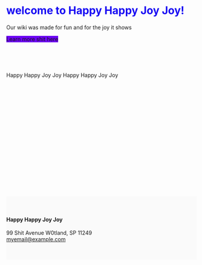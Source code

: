 <!-- wp:spacer {"height":64} -->
<div style="height:64px" aria-hidden="true" class="wp-block-spacer"></div>
<!-- /wp:spacer -->

<!-- wp:jetpack/layout-grid {"addGutterEnds":false,"column1DesktopSpan":10,"column1DesktopOffset":1,"column1TabletSpan":8,"column1MobileSpan":4,"column2DesktopOffset":4,"className":"column1-desktop-grid__span-10 column1-desktop-grid__start-2 column1-desktop-grid__row-1 column1-tablet-grid__span-8 column1-tablet-grid__row-1 column1-mobile-grid__span-4 column1-mobile-grid__row-1"} -->
<div class="wp-block-jetpack-layout-grid alignfull column1-desktop-grid__span-10 column1-desktop-grid__start-2 column1-desktop-grid__row-1 column1-tablet-grid__span-8 column1-tablet-grid__row-1 column1-mobile-grid__span-4 column1-mobile-grid__row-1 wp-block-jetpack-layout-gutter__nowrap"><!-- wp:jetpack/layout-grid-column -->
<div class="wp-block-jetpack-layout-grid-column wp-block-jetpack-layout-grid__padding-none"><!-- wp:heading {"textAlign":"center","level":1,"fontSize":"huge","style":{"color":{"text":"#1708f3"}}} -->
<h1 class="has-text-align-center has-text-color has-huge-font-size" style="color:#1708f3"><strong>welcome to Happy Happy Joy Joy!</strong></h1>
<!-- /wp:heading -->

<!-- wp:paragraph {"align":"center"} -->
<p class="has-text-align-center">Our wiki was made for fun and for the joy it shows</p>
<!-- /wp:paragraph -->

<!-- wp:buttons {"contentJustification":"center"} -->
<div class="wp-block-buttons is-content-justification-center"><!-- wp:button {"style":{"color":{"background":"#6c04f4"}}} -->
<div class="wp-block-button"><a class="wp-block-button__link has-background" style="background-color:#6c04f4">Learn more shit here</a></div>
<!-- /wp:button --></div>
<!-- /wp:buttons --></div>
<!-- /wp:jetpack/layout-grid-column --></div>
<!-- /wp:jetpack/layout-grid -->

<!-- wp:spacer {"height":64} -->
<div style="height:64px" aria-hidden="true" class="wp-block-spacer"></div>
<!-- /wp:spacer -->

<!-- wp:cover {"url":"https://happyhappyjoyjoy304582270.files.wordpress.com/2020/11/c47cbee4-6d19-4c09-9a66-48b09a43481c.jpeg","id":32,"dimRatio":0,"focalPoint":{"x":0.5,"y":"0.50"},"minHeight":297,"minHeightUnit":"px","align":"full"} -->
<div class="wp-block-cover alignfull" style="background-image:url(https://happyhappyjoyjoy304582270.files.wordpress.com/2020/11/c47cbee4-6d19-4c09-9a66-48b09a43481c.jpeg);min-height:297px;background-position:50% 50%"><div class="wp-block-cover__inner-container"><!-- wp:paragraph {"align":"center","placeholder":"Write titleu2026","fontSize":"large"} -->
<p class="has-text-align-center has-large-font-size">Happy Happy Joy Joy Happy Happy Joy Joy</p>
<!-- /wp:paragraph --></div></div>
<!-- /wp:cover -->

<!-- wp:group {"align":"full","backgroundColor":"background"} -->
<div class="wp-block-group alignfull has-background-background-color has-background"><div class="wp-block-group__inner-container"><!-- wp:spacer {"height":32} -->
<div style="height:32px" aria-hidden="true" class="wp-block-spacer"></div>
<!-- /wp:spacer -->

<!-- wp:jetpack/layout-grid {"addGutterEnds":false,"column1DesktopSpan":4,"column1TabletSpan":4,"column1MobileSpan":4,"column2DesktopSpan":8,"column2TabletSpan":4,"column2MobileSpan":4,"column3DesktopOffset":8,"className":"column1-desktop-grid__span-4 column1-desktop-grid__row-1 column2-desktop-grid__span-8 column2-desktop-grid__start-5 column2-desktop-grid__row-1 column1-tablet-grid__span-4 column1-tablet-grid__row-1 column2-tablet-grid__span-4 column2-tablet-grid__start-5 column2-tablet-grid__row-1 column1-mobile-grid__span-4 column1-mobile-grid__row-1 column2-mobile-grid__span-4 column2-mobile-grid__row-2"} -->
<div class="wp-block-jetpack-layout-grid alignfull column1-desktop-grid__span-4 column1-desktop-grid__row-1 column2-desktop-grid__span-8 column2-desktop-grid__start-5 column2-desktop-grid__row-1 column1-tablet-grid__span-4 column1-tablet-grid__row-1 column2-tablet-grid__span-4 column2-tablet-grid__start-5 column2-tablet-grid__row-1 column1-mobile-grid__span-4 column1-mobile-grid__row-1 column2-mobile-grid__span-4 column2-mobile-grid__row-2 wp-block-jetpack-layout-gutter__nowrap"><!-- wp:jetpack/layout-grid-column -->
<div class="wp-block-jetpack-layout-grid-column wp-block-jetpack-layout-grid__padding-none"></div>
<!-- /wp:jetpack/layout-grid-column -->

<!-- wp:jetpack/layout-grid-column -->
<div class="wp-block-jetpack-layout-grid-column wp-block-jetpack-layout-grid__padding-none"><!-- wp:search {"label":"Search","buttonText":"Search"} /--></div>
<!-- /wp:jetpack/layout-grid-column --></div>
<!-- /wp:jetpack/layout-grid --></div></div>
<!-- /wp:group -->

<!-- wp:group {"align":"full","style":{"color":{"background":"#fafafa"}}} -->
<div class="wp-block-group alignfull has-background" style="background-color:#fafafa"><div class="wp-block-group__inner-container"><!-- wp:spacer {"height":32} -->
<div style="height:32px" aria-hidden="true" class="wp-block-spacer"></div>
<!-- /wp:spacer -->

<!-- wp:jetpack/layout-grid {"addGutterEnds":false,"column1DesktopSpan":4,"column1TabletSpan":4,"column1MobileSpan":4,"column2DesktopSpan":4,"column2TabletSpan":4,"column2MobileSpan":4,"column3DesktopSpan":4,"column3TabletSpan":8,"column3MobileSpan":4,"className":"column1-desktop-grid__span-4 column1-desktop-grid__row-1 column2-desktop-grid__span-4 column2-desktop-grid__start-5 column2-desktop-grid__row-1 column3-desktop-grid__span-4 column3-desktop-grid__start-9 column3-desktop-grid__row-1 column1-tablet-grid__span-4 column1-tablet-grid__row-1 column2-tablet-grid__span-4 column2-tablet-grid__start-5 column2-tablet-grid__row-1 column3-tablet-grid__span-8 column3-tablet-grid__row-2 column1-mobile-grid__span-4 column1-mobile-grid__row-1 column2-mobile-grid__span-4 column2-mobile-grid__row-2 column3-mobile-grid__span-4 column3-mobile-grid__row-3"} -->
<div class="wp-block-jetpack-layout-grid alignfull column1-desktop-grid__span-4 column1-desktop-grid__row-1 column2-desktop-grid__span-4 column2-desktop-grid__start-5 column2-desktop-grid__row-1 column3-desktop-grid__span-4 column3-desktop-grid__start-9 column3-desktop-grid__row-1 column1-tablet-grid__span-4 column1-tablet-grid__row-1 column2-tablet-grid__span-4 column2-tablet-grid__start-5 column2-tablet-grid__row-1 column3-tablet-grid__span-8 column3-tablet-grid__row-2 column1-mobile-grid__span-4 column1-mobile-grid__row-1 column2-mobile-grid__span-4 column2-mobile-grid__row-2 column3-mobile-grid__span-4 column3-mobile-grid__row-3 wp-block-jetpack-layout-gutter__nowrap"><!-- wp:jetpack/layout-grid-column -->
<div class="wp-block-jetpack-layout-grid-column wp-block-jetpack-layout-grid__padding-none"><!-- wp:heading {"level":4} -->
<h4>Happy Happy Joy Joy</h4>
<!-- /wp:heading --></div>
<!-- /wp:jetpack/layout-grid-column -->

<!-- wp:jetpack/layout-grid-column -->
<div class="wp-block-jetpack-layout-grid-column wp-block-jetpack-layout-grid__padding-none"><!-- wp:paragraph -->
<p>99 Shit Avenue                                                                                                                                            W0tland,&nbsp;SP 11249<br><a href="mailto:myemail@example.com">myemail@example.com</a></p>
<!-- /wp:paragraph --></div>
<!-- /wp:jetpack/layout-grid-column -->

<!-- wp:jetpack/layout-grid-column -->
<div class="wp-block-jetpack-layout-grid-column wp-block-jetpack-layout-grid__padding-none"><!-- wp:social-links {"className":"is-style-default"} -->
<ul class="wp-block-social-links is-style-default"><!-- wp:social-link {"url":"https://wordpress.org","service":"wordpress"} /-->

<!-- wp:social-link {"url":"https://facebook.com","service":"facebook"} /-->

<!-- wp:social-link {"url":"https://twitter.com","service":"twitter"} /-->

<!-- wp:social-link {"url":"https://instagram.com","service":"instagram"} /-->

<!-- wp:social-link {"service":"linkedin"} /-->

<!-- wp:social-link {"service":"youtube"} /--></ul>
<!-- /wp:social-links --></div>
<!-- /wp:jetpack/layout-grid-column --></div>
<!-- /wp:jetpack/layout-grid -->

<!-- wp:spacer {"height":32} -->
<div style="height:32px" aria-hidden="true" class="wp-block-spacer"></div>
<!-- /wp:spacer --></div></div>
<!-- /wp:group -->
